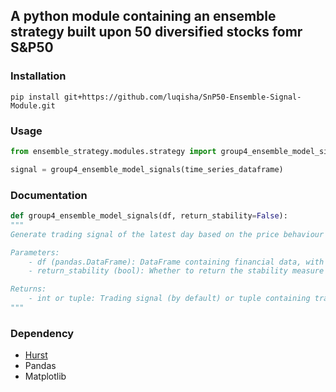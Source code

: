 ## A python module containing an ensemble strategy built upon 50 diversified stocks fomr S&P50

### Installation
`pip install git+https://github.com/luqisha/SnP50-Ensemble-Signal-Module.git`

### Usage
```python
from ensemble_strategy.modules.strategy import group4_ensemble_model_signals

signal = group4_ensemble_model_signals(time_series_dataframe)
```

### Documentation
```python
def group4_ensemble_model_signals(df, return_stability=False):
"""
Generate trading signal of the latest day based on the price behaviour of the data.

Parameters:
    - df (pandas.DataFrame): DataFrame containing financial data, with 'date' as index 'close' as one of the columns.
    - return_stability (bool): Whether to return the stability measure along with the signal.

Returns:
    - int or tuple: Trading signal (by default) or tuple containing trading signal and stability measure (if return_stability= True).
"""
```

### Dependency
- [Hurst](https://pypi.org/project/hurst/)
- Pandas
- Matplotlib